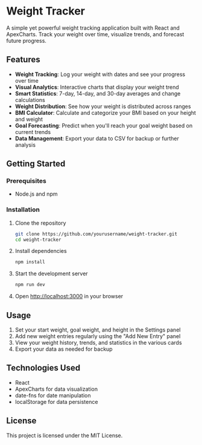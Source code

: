 # Weight Tracker

A simple yet powerful weight tracking application built with React and ApexCharts. Track your weight over time, visualize trends, and forecast future progress.

## Features

- **Weight Tracking**: Log your weight with dates and see your progress over time
- **Visual Analytics**: Interactive charts that display your weight trend
- **Smart Statistics**: 7-day, 14-day, and 30-day averages and change calculations
- **Weight Distribution**: See how your weight is distributed across ranges
- **BMI Calculator**: Calculate and categorize your BMI based on your height and weight
- **Goal Forecasting**: Predict when you'll reach your goal weight based on current trends
- **Data Management**: Export your data to CSV for backup or further analysis

## Getting Started

### Prerequisites

- Node.js and npm

### Installation

1. Clone the repository
   ```bash
   git clone https://github.com/yourusername/weight-tracker.git
   cd weight-tracker
   ```

2. Install dependencies
   ```bash
   npm install
   ```

3. Start the development server
   ```bash
   npm run dev
   ```

4. Open [http://localhost:3000](http://localhost:3000) in your browser

## Usage

1. Set your start weight, goal weight, and height in the Settings panel
2. Add new weight entries regularly using the "Add New Entry" panel
3. View your weight history, trends, and statistics in the various cards
4. Export your data as needed for backup

## Technologies Used

- React
- ApexCharts for data visualization
- date-fns for date manipulation
- localStorage for data persistence

## License

This project is licensed under the MIT License. 